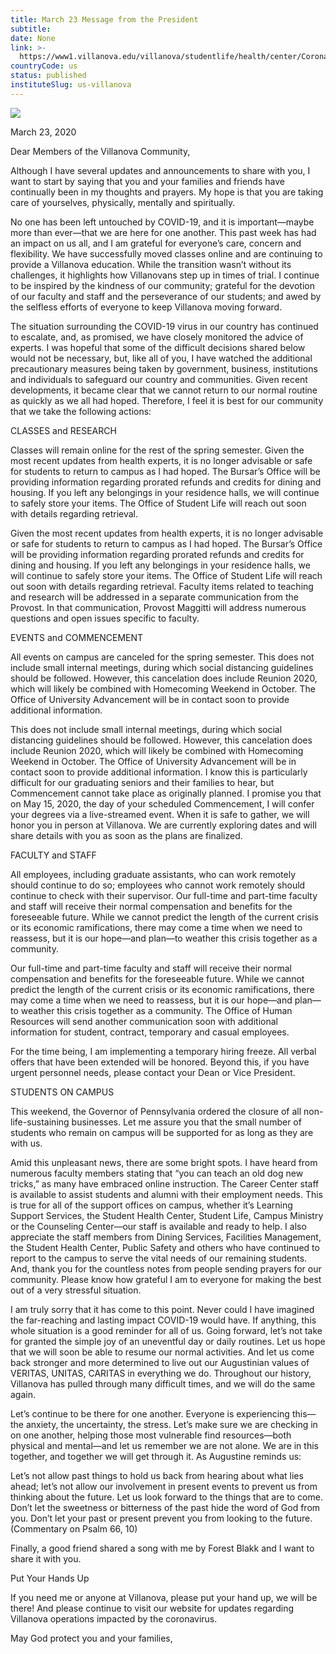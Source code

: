 ```yaml
---
title: March 23 Message from the President
subtitle: 
date: None
link: >-
  https://www1.villanova.edu/villanova/studentlife/health/center/Coronavirus/mar-23-coronavirus-update.html
countryCode: us
status: published
instituteSlug: us-villanova
---
```

![](https://www1.villanova.edu/etc/designs/villanova/favicon.ico)

March 23, 2020

Dear Members of the Villanova Community,

Although I have several updates and announcements to share with you, I want to start by saying that you and your families and friends have continually been in my thoughts and prayers. My hope is that you are taking care of yourselves, physically, mentally and spiritually.

No one has been left untouched by COVID-19, and it is important—maybe more than ever—that we are here for one another. This past week has had an impact on us all, and I am grateful for everyone’s care, concern and flexibility. We have successfully moved classes online and are continuing to provide a Villanova education. While the transition wasn’t without its challenges, it highlights how Villanovans step up in times of trial. I continue to be inspired by the kindness of our community; grateful for the devotion of our faculty and staff and the perseverance of our students; and awed by the selfless efforts of everyone to keep Villanova moving forward.

The situation surrounding the COVID-19 virus in our country has continued to escalate, and, as promised, we have closely monitored the advice of experts. I was hopeful that some of the difficult decisions shared below would not be necessary, but, like all of you, I have watched the additional precautionary measures being taken by government, business, institutions and individuals to safeguard our country and communities. Given recent developments, it became clear that we cannot return to our normal routine as quickly as we all had hoped. Therefore, I feel it is best for our community that we take the following actions:

CLASSES and RESEARCH

Classes will remain online for the rest of the spring semester. Given the most recent updates from health experts, it is no longer advisable or safe for students to return to campus as I had hoped. The Bursar’s Office will be providing information regarding prorated refunds and credits for dining and housing. If you left any belongings in your residence halls, we will continue to safely store your items. The Office of Student Life will reach out soon with details regarding retrieval.

Given the most recent updates from health experts, it is no longer advisable or safe for students to return to campus as I had hoped. The Bursar’s Office will be providing information regarding prorated refunds and credits for dining and housing. If you left any belongings in your residence halls, we will continue to safely store your items. The Office of Student Life will reach out soon with details regarding retrieval. Faculty items related to teaching and research will be addressed in a separate communication from the Provost. In that communication, Provost Maggitti will address numerous questions and open issues specific to faculty.

EVENTS and COMMENCEMENT

All events on campus are canceled for the spring semester. This does not include small internal meetings, during which social distancing guidelines should be followed. However, this cancelation does include Reunion 2020, which will likely be combined with Homecoming Weekend in October. The Office of University Advancement will be in contact soon to provide additional information.

This does not include small internal meetings, during which social distancing guidelines should be followed. However, this cancelation does include Reunion 2020, which will likely be combined with Homecoming Weekend in October. The Office of University Advancement will be in contact soon to provide additional information. I know this is particularly difficult for our graduating seniors and their families to hear, but Commencement cannot take place as originally planned. I promise you that on May 15, 2020, the day of your scheduled Commencement, I will confer your degrees via a live-streamed event. When it is safe to gather, we will honor you in person at Villanova. We are currently exploring dates and will share details with you as soon as the plans are finalized.

FACULTY and STAFF

All employees, including graduate assistants, who can work remotely should continue to do so; employees who cannot work remotely should continue to check with their supervisor. Our full-time and part-time faculty and staff will receive their normal compensation and benefits for the foreseeable future. While we cannot predict the length of the current crisis or its economic ramifications, there may come a time when we need to reassess, but it is our hope—and plan—to weather this crisis together as a community.

Our full-time and part-time faculty and staff will receive their normal compensation and benefits for the foreseeable future. While we cannot predict the length of the current crisis or its economic ramifications, there may come a time when we need to reassess, but it is our hope—and plan—to weather this crisis together as a community. The Office of Human Resources will send another communication soon with additional information for student, contract, temporary and casual employees.

For the time being, I am implementing a temporary hiring freeze. All verbal offers that have been extended will be honored. Beyond this, if you have urgent personnel needs, please contact your Dean or Vice President.

STUDENTS ON CAMPUS

This weekend, the Governor of Pennsylvania ordered the closure of all non-life-sustaining businesses. Let me assure you that the small number of students who remain on campus will be supported for as long as they are with us.



Amid this unpleasant news, there are some bright spots. I have heard from numerous faculty members stating that “you can teach an old dog new tricks,” as many have embraced online instruction. The Career Center staff is available to assist students and alumni with their employment needs. This is true for all of the support offices on campus, whether it’s Learning Support Services, the Student Health Center, Student Life, Campus Ministry or the Counseling Center—our staff is available and ready to help. I also appreciate the staff members from Dining Services, Facilities Management, the Student Health Center, Public Safety and others who have continued to report to the campus to serve the vital needs of our remaining students. And, thank you for the countless notes from people sending prayers for our community. Please know how grateful I am to everyone for making the best out of a very stressful situation.



I am truly sorry that it has come to this point. Never could I have imagined the far-reaching and lasting impact COVID-19 would have. If anything, this whole situation is a good reminder for all of us. Going forward, let’s not take for granted the simple joy of an uneventful day or daily routines. Let us hope that we will soon be able to resume our normal activities. And let us come back stronger and more determined to live out our Augustinian values of VERITAS, UNITAS, CARITAS in everything we do. Throughout our history, Villanova has pulled through many difficult times, and we will do the same again.



Let’s continue to be there for one another. Everyone is experiencing this—the anxiety, the uncertainty, the stress. Let’s make sure we are checking in on one another, helping those most vulnerable find resources—both physical and mental—and let us remember we are not alone. We are in this together, and together we will get through it. As Augustine reminds us:

Let’s not allow past things to hold us back from hearing about what lies ahead; let’s not allow our involvement in present events to prevent us from thinking about the future. Let us look forward to the things that are to come. Don’t let the sweetness or bitterness of the past hide the word of God from you. Don’t let your past or present prevent you from looking to the future. (Commentary on Psalm 66, 10)



Finally, a good friend shared a song with me by Forest Blakk and I want to share it with you.

Put Your Hands Up

If you need me or anyone at Villanova, please put your hand up, we will be there! And please continue to visit our website for updates regarding Villanova operations impacted by the coronavirus.

May God protect you and your families,
